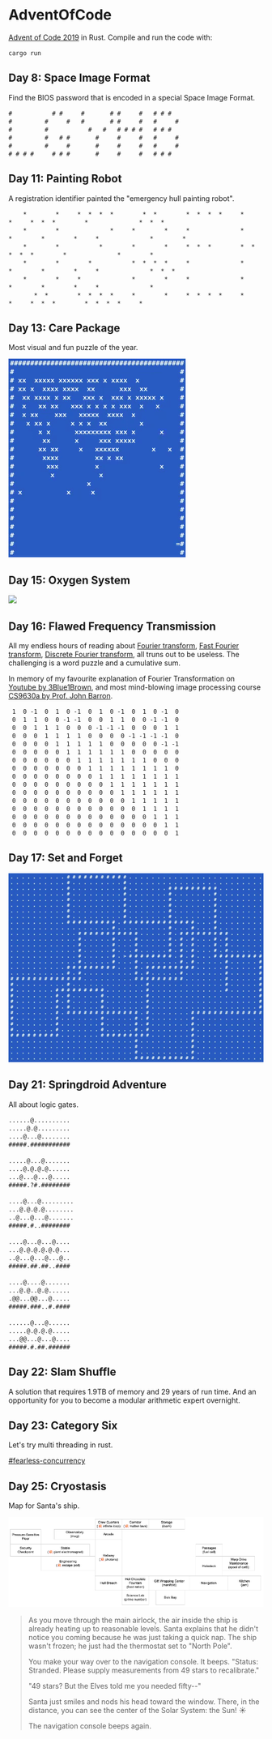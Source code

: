 # AdventOfCode

[Advent of Code 2019](https://adventofcode.com/2019/) in Rust. Compile and run the code with:

```
cargo run
```

## Day 8: Space Image Format

Find the BIOS password that is encoded in a special Space Image Format.

```
#           # #     #       # #     #   # # #     
#         #     #   #       # #     #   #     #   
#         #           #   #   # # # #   # # #     
#         #   # #       #     #     #   #     #   
#         #     #       #     #     #   #     #   
# # # #     # # #       #     #     #   # # #     
```

## Day 11: Painting Robot

A registration identifier painted the "emergency hull painting robot".

```
    *        *     *  *  *  *        *  *        *  *  *  *     *        *     *  *  *        *              *  *  *             
    *        *              *     *        *     *              *     *        *        *     *              *        *          
    *        *           *        *        *     *  *  *        *  *           *  *  *        *              *        *          
    *        *        *           *  *  *  *     *              *     *        *        *     *              *  *  *             
    *        *     *              *        *     *              *     *        *        *     *              *                   
       *  *        *  *  *  *     *        *     *  *  *  *     *        *     *  *  *        *  *  *  *     *                   
```

## Day 13: Care Package

Most visual and fun puzzle of the year.

![](images/day13_brick_breaker.gif) 

## Day 15: Oxygen System

![](images/day15_maze_runner.gif) 


## Day 16: Flawed Frequency Transmission

All my endless hours of reading about [Fourier transform](https://en.wikipedia.org/wiki/Fourier_transform), [Fast Fourier transform](https://en.wikipedia.org/wiki/Fast_Fourier_transform), [Discrete Fourier transform](https://en.wikipedia.org/wiki/Discrete_Fourier_transform), all truns out to be useless. The challenging is a word puzzle and a cumulative sum. 

In memory of my favourite explanation of Fourier Transformation on [Youtube by 3Blue1Brown](https://www.youtube.com/watch?v=spUNpyF58BY), and most mind-blowing image processing course [CS9630a by Prof. John Barron](http://www.csd.uwo.ca/courses/CS9630a/).

```
 1  0 -1  0  1  0 -1  0  1  0 -1  0  1  0 -1  0 
 0  1  1  0  0 -1 -1  0  0  1  1  0  0 -1 -1  0 
 0  0  1  1  1  0  0  0 -1 -1 -1  0  0  0  1  1 
 0  0  0  1  1  1  1  0  0  0  0 -1 -1 -1 -1  0 
 0  0  0  0  1  1  1  1  1  0  0  0  0  0 -1 -1 
 0  0  0  0  0  1  1  1  1  1  1  0  0  0  0  0 
 0  0  0  0  0  0  1  1  1  1  1  1  1  0  0  0 
 0  0  0  0  0  0  0  1  1  1  1  1  1  1  1  0 
 0  0  0  0  0  0  0  0  1  1  1  1  1  1  1  1 
 0  0  0  0  0  0  0  0  0  1  1  1  1  1  1  1 
 0  0  0  0  0  0  0  0  0  0  1  1  1  1  1  1 
 0  0  0  0  0  0  0  0  0  0  0  1  1  1  1  1 
 0  0  0  0  0  0  0  0  0  0  0  0  1  1  1  1 
 0  0  0  0  0  0  0  0  0  0  0  0  0  1  1  1 
 0  0  0  0  0  0  0  0  0  0  0  0  0  0  1  1 
 0  0  0  0  0  0  0  0  0  0  0  0  0  0  0  1
```


## Day 17: Set and Forget

![](images/day17_set_and_forget.gif) 

## Day 21: Springdroid Adventure

All about logic gates. 

``` 
......@..........
.....@.@.........
....@...@........
#####.###########

.....@...@.......
....@.@.@.@......
...@...@...@.....
#####.?#.########

....@...@.........
...@.@.@.@........
..@...@...@.......
#####.#..########

....@...@...@....
...@.@.@.@.@.@...
..@...@...@...@..
#####.##.##..####

....@....@.......
...@.@..@.@......
.@@...@@...@.....
#####.###..#.####

......@...@......
.....@.@.@.@.....
...@@...@...@....
#####.#.##.######
```

## Day 22: Slam Shuffle

A solution that requires 1.9TB of memory and 29 years of run time.
And an opportunity for you to become a modular arithmetic expert overnight. 

## Day 23: Category Six

Let's try multi threading in rust. 

[#fearless-concurrency](https://doc.rust-lang.org/book/ch16-00-concurrency.html#fearless-concurrency)

## Day 25: Cryostasis

Map for Santa's ship.

![](images/day25_santa_ship_map.png)

> As you move through the main airlock, the air inside the ship is already heating up to reasonable levels. Santa explains that he didn't notice you coming because he was just taking a quick nap. The ship wasn't frozen; he just had the thermostat set to "North Pole". 
> 
> You make your way over to the navigation console. It beeps. "Status: Stranded. Please supply measurements from 49 stars to recalibrate." 
> 
> "49 stars? But the Elves told me you needed fifty--" 
> 
> Santa just smiles and nods his head toward the window. There, in the distance, you can see the center of the Solar System: the Sun! ☀️
> 
> The navigation console beeps again. 
